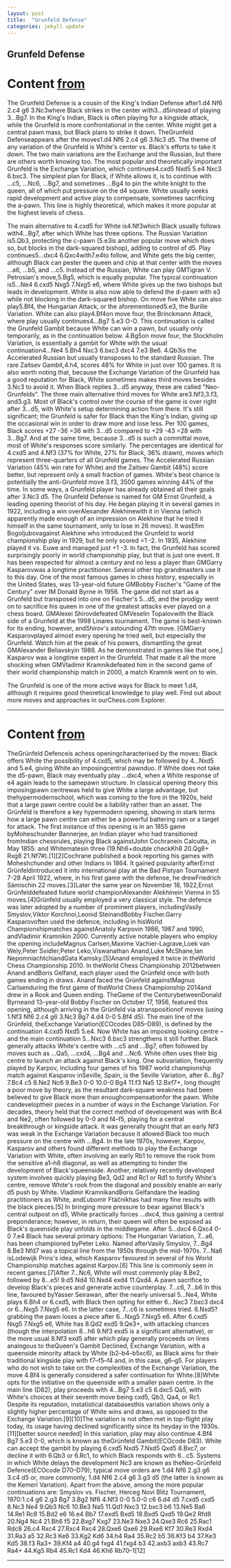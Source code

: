 ```yaml
---
layout: post
title:  "Grunfeld Defense"
categories: jekyll update
---
```


## Grunfeld Defense
# Content [from](https://www.chess.com/openings/Grunfeld-Defense)
The Grunfeld Defense is a cousin of the King's Indian Defense after1.d4 Nf6 2.c4 g6 3.Nc3where Black strikes in the center with3...d5instead of playing 3...Bg7. In the King's Indian, Black is often playing for a kingside attack, while the Grunfeld is more confrontational in the center. White might get a central pawn mass, but Black plans to strike it down.
TheGrunfeld Defenseappears after the moves1.d4 Nf6 2.c4 g6 3.Nc3 d5.
The theme of any variation of the Grunfeld is White's center vs. Black's efforts to take it down. The two main variations are the Exchange and the Russian, but there are others worth knowing too.
The most popular and theoretically important Grunfeld is the Exchange Variation, which continues4.cxd5 Nxd5 5.e4 Nxc3 6.bxc3. The simplest plan for Black, if White allows it, is to continue with ...c5, ...Nc6, ...Bg7, and sometimes ...Bg4 to pin the white knight to the queen, all of which put pressure on the d4 square. White usually seeks rapid development and active play to compensate, sometimes sacrificing the a-pawn.
This line is highly theoretical, which makes it more popular at the highest levels of chess.

The main alternative to 4.cxd5 for White is4.Nf3which Black usually follows with4...Bg7, after which White has three options. The Russian Variation is5.Qb3, protecting the c-pawn (5.e3is another popular move which does so, but blocks in the dark-squared bishop), adding to control of d5. Play continues5...dxc4 6.Qxc4with7.e4to follow, and White gets the big center, although Black can pester the queen and chip at that center with the moves ...a6, ...b5, and ...c5.
Instead of the Russian, White can play GMTigran V. Petrosian's move,5.Bg5, which is equally popular. The typical continuation is5...Ne4 6.cxd5 Nxg5 7.Nxg5 e6, where White gives up the two bishops but leads in development. White is also now able to defend the d-pawn with e3 while not blocking in the dark-squared bishop.
On move five White can also play5.Bf4, the Hungarian Attack, or the aforementioned5.e3, the Burille Variation.
White can also play4.Bf4on move four, the Brinckmann Attack, where play usually continues4...Bg7 5.e3 O-O. This continuation is called the Grunfeld Gambit because White can win a pawn, but usually only temporarily, as in the continuation below.
4.Bg5on move four, the Stockholm Variation, is essentially a gambit for White with the usual continuation4...Ne4 5.Bh4 Nxc3 6.bxc3 dxc4 7.e3 Be6.
4.Qb3is the Accelerated Russian but usually transposes to the standard Russian.
The rare Zaitsev Gambit,4.h4, scores 48% for White in just over 100 games.
It is also worth noting that, because the Exchange Variation of the Grunfeld has a good reputation for Black, White sometimes makes third moves besides 3.Nc3 to avoid it. When Black replies 3...d5 anyway, these are called "Neo-Grunfelds". The three main alternative third moves for White are3.Nf3,3.f3, and3.g3.
Most of Black's control over the course of the game is over right after 3...d5, with White's setup determining action from there. It's still significant; the Grunfeld is safer for Black than the King's Indian, giving up the occasional win in order to draw more and lose less. Per 100 games, Black scores +27 -36 =36 with 3...d5 compared to +29 -43 =28 with 3...Bg7.
And at the same time, because 3...d5 is such a committal move, most of White's responses score similarly. The percentages are identical for 4.cxd5 and 4.Nf3 (37% for White, 27% for Black, 36% drawn), moves which represent three-quarters of all Grunfeld games. The Accelerated Russian Variation (45% win rate for White) and the Zaitsev Gambit (48%) score better, but represent only a small fraction of games.
White's best chance is potentially the anti-Grunfeld move 3.f3, 3500 games winning 44% of the time. In some ways, a Grunfeld player has already obtained all their goals after 3.Nc3 d5.
The Grunfeld Defense is named for GM Ernst Grunfeld, a leading opening theorist of his day. He began playing it in several games in 1922, including a win overAlexander Alekhinewith it in Vienna (which apparently made enough of an impression on Alekhine that he tried it himself in the same tournament, only to lose in 26 moves).
It wasEfim Bogoljubovagainst Alekhine who introduced the Grunfeld to world championship play in 1929, but he only scored =1 -2. In 1935, Alekhine played it vs. Euwe and managed just +1 -3. In fact, the Grunfeld has scored surprisingly poorly in world championship play, but that is just one event. It has been respected for almost a century and no less a player than GMGarry Kasparovwas a longtime practitioner. Several other top grandmasters use it to this day.
One of the most famous games in chess history, especially in the United States, was 13-year-old future GMBobby Fischer's "Game of the Century" over IM Donald Byrne in 1956. The game did not start as a Grunfeld but transposed into one on Fischer's 5...d5, and the prodigy went on to sacrifice his queen in one of the greatest attacks ever played on a chess board.
GMAlexei Shirovdefeated GMVeselin Topalovwith the Black side of a Grunfeld at the 1998 Linares tournament. The game is best-known for its ending, however, andShirov's astounding 47th move.
[GMGarry Kasparovplayed almost every opening he tried well, but especially the Grunfeld. Watch him at the peak of his powers, dismantling the great GMAlexander Beliavskyin 1988.
As he demonstrated in games like that one,] Kasparov was a longtime expert in the Grunfeld. That made it all the more shocking when GMVladimir Kramnikdefeated him in the second game of their world championship match in 2000, a match Kramnik went on to win.

The Grunfeld is one of the more active ways for Black to meet 1.d4, although it requires good theoretical knowledge to play well. Find out about more moves and approaches in ourChess.com Explorer.

---

# Content [from](https://en.wikipedia.org/wiki/Gr%C3%BCnfeld_Defence)
TheGrünfeld Defenceis achess openingcharacterised by the moves:
Black offers White the possibility of 4.cxd5, which may be followed by 4...Nxd5 and 5.e4, giving White an imposingcentral pawnduo. If White does not take the d5-pawn, Black may eventually play ...dxc4, when a White response of e4 again leads to the samepawn structure. In classical opening theory this imposingpawn centrewas held to give White a large advantage, but thehypermodernschool, which was coming to the fore in the 1920s, held that a large pawn centre could be a liability rather than an asset. The Grünfeld is therefore a key hypermodern opening, showing in stark terms how a large pawn centre can either be a powerful battering ram or a target for attack.
The first instance of this opening is in an 1855 game byMoheschunder Bannerjee, an Indian player who had transitioned fromIndian chessrules, playing Black againstJohn Cochranein Calcutta, in May 1855:
and Whitematesin three (19.Nh6+double checkKh8 20.Qg8+ Rxg8 21.Nf7#).[1][2]Cochrane published a book reporting his games with Moheshchunder and other Indians in 1864.
It gained popularity afterErnst Grünfeldintroduced it into international play at the Bad Pistyan Tournament 7-28 April 1922, where, in his first game with the defense, he drewFriedrich Sämischin 22 moves.[3]Later the same year on November 18, 1922,Ernst Grünfelddefeated future world championAlexander Alekhinein Vienna in 55 moves.[4]Grünfeld usually employed a very classical style. The defence was later adopted by a number of prominent players, includingVasily Smyslov,Viktor Korchnoi,Leonid SteinandBobby Fischer.Garry Kasparovoften used the defence, including in hisWorld Championshipmatches againstAnatoly Karpovin 1986, 1987 and 1990, andVladimir Kramnikin 2000. Currently active notable players who employ the opening includeMagnus Carlsen,Maxime Vachier-Lagrave,Loek van Wely,Peter Svidler,Peter Leko,Viswanathan Anand,Luke McShane,Ian NepomniachtchiandGata Kamsky.[5]Anand employed it twice in theWorld Chess Championship 2010. In theWorld Chess Championship 2012between Anand andBoris Gelfand, each player used the Grünfeld once with both games ending in draws. Anand faced the Grünfeld againstMagnus Carlsenduring the first game of theWorld Chess Championship 2014and drew in a Rook and Queen ending.
TheGame of the CenturybetweenDonald Byrneand 13-year-old Bobby Fischer on October 17, 1956, featured this opening, although arriving in the Grünfeld via atranspositionof moves (using 1.Nf3 Nf6 2.c4 g6 3.Nc3 Bg7 4.d4 0-0 5.Bf4 d5).
The main line of the Grünfeld, theExchange Variation(ECOcodes D85–D89), is defined by the continuation 4.cxd5 Nxd5 5.e4. Now White has an imposing looking centre – and the main continuation 5...Nxc3 6.bxc3 strengthens it still further. Black generally attacks White's centre with ...c5 and ...Bg7, often followed by moves such as ...Qa5, ...cxd4, ...Bg4 and ...Nc6. White often uses their big centre to launch an attack against Black's king. One subvariation, frequently played by Karpov, including four games of his 1987 world championship match against Kasparov inSeville, Spain, is the Seville Variation, after 6...Bg7 7.Bc4 c5 8.Ne2 Nc6 9.Be3 0-0 10.0-0 Bg4 11.f3 Na5 12.Bxf7+, long thought a poor move by theory, as the resultant dark-square weakness had been believed to give Black more than enoughcompensationfor the pawn.
White candeveloptheir pieces in a number of ways in the Exchange Variation. For decades, theory held that the correct method of  development was with Bc4 and Ne2, often followed by 0-0 and f4–f5, playing for a central breakthrough or kingside attack. It was generally thought that an early Nf3 was weak in the Exchange Variation because it allowed Black too much pressure on the centre with ...Bg4. In the late 1970s, however, Karpov, Kasparov and others found different methods to play the Exchange Variation with White, often involving an early Rb1 to remove the rook from the sensitive a1–h8 diagonal, as well as attempting to hinder the development of Black'squeenside. Another, relatively recently developed system involves quickly playing Be3, Qd2 and Rc1 or Rd1 to fortify White's centre, remove White's rook from the diagonal and possibly enable an early d5 push by White.
Vladimir KramnikandBoris Gelfandare the leading practitioners as White, andĽubomír Ftáčnikhas had many fine results with the black pieces.[5]
In bringing more pressure to bear against Black's central outpost on d5, White practically forces ...dxc4, thus gaining a central preponderance; however, in return, their queen will often be exposed as Black's queenside play unfolds in the middlegame. After 5...dxc4 6.Qxc4 0-0 7.e4 Black has several primary options:
The Hungarian Variation, 7...a6, has been championed byPeter Leko.
Named afterVasily Smyslov, 7...Bg4 8.Be3 Nfd7 was a topical line from the 1950s through the mid-1970s.
7...Na6 isLodewijk Prins's idea, which Kasparov favoured in several of his World Championship matches against Karpov.[6]
This line is commonly seen in recent games.[7]After 7...Nc6, White will most commonly play 8.Be2, followed by 8...e5! 9.d5 Nd4 10.Nxd4 exd4 11.Qxd4. A pawn sacrifice to develop Black's pieces and generate active counterplay.
7...c6, 7...b6
In this line, favoured byYasser Seirawan, after the nearly universal 5...Ne4, White plays 6.Bh4 or 6.cxd5, with Black then opting for either 6...Nxc3 7.bxc3 dxc4 or 6...Nxg5 7.Nxg5 e6. In the latter case, 7...c6 is sometimes tried. 6.Nxd5?grabbing the pawn loses a piece after 6...Nxg5 7.Nxg5 e6. After 6.cxd5 Nxg5 7.Nxg5 e6, White has 8.Qd2 exd5 9.Qe3+, with attacking chances (though the interpolation 8...h6 9.Nf3 exd5 is a significant alternative), or the more usual 8.Nf3 exd5 after which play generally proceeds on lines analogous to theQueen's Gambit Declined, Exchange Variation, with a queenside minority attack by White (b2–b4–b5xc6), as Black aims for their traditional kingside play with f7–f5–f4 and, in this case, g6–g5.
For players who do not wish to take on the complexities of the Exchange Variation, the move 4.Bf4 is generally considered a safer continuation for White.[8]White opts for the initiative on the queenside with a smaller pawn centre. In the main line (D82), play proceeds with 4...Bg7 5.e3 c5 6.dxc5 Qa5, with White's choices at their seventh move being cxd5, Qb3, Qa4, or Rc1. Despite its reputation, instatistical databasesthis variation shows only a slightly higher percentage of White wins and draws, as opposed to the Exchange Variation.[9][10]The variation is not often met in top-flight play today, its usage having declined significantly since its heyday in the 1930s.[11][better source needed]
In this variation, play may also continue 4.Bf4 Bg7 5.e3 0-0, which is known as theGrünfeld Gambit(ECOcode D83). White can accept the gambit by playing 6.cxd5 Nxd5 7.Nxd5 Qxd5 8.Bxc7, or decline it with 6.Qb3 or 6.Rc1, to which Black responds with 6...c5.
Systems in which White delays the development Nc3 are known as theNeo-Grünfeld Defence(ECOcode D70–D79); typical move orders are 1.d4 Nf6 2.g3 g6 3.c4 d5 or, more commonly, 1.d4 Nf6 2.c4 g6 3.g3 d5 (the latter is known as the Kemeri Variation).
Apart from the above, among the more popular continuations are:
Smyslov vs. Fischer, Herceg Novi Blitz Tournament, 1970:1.c4 g6 2.g3 Bg7 3.Bg2 Nf6 4.Nf3 0-0 5.0-0 c6 6.d4 d5 7.cxd5 cxd5 8.Nc3 Ne4 9.Qb3 Nc6 10.Be3 Na5 11.Qd1 Nxc3 12.bxc3 b6 13.Ne5 Ba6 14.Re1 Rc8 15.Bd2 e6 16.e4 Bb7 17.exd5 Bxd5 18.Bxd5 Qxd5 19.Qe2 Rfd8 20.Ng4 Nc4 21.Bh6 f5 22.Bxg7 Kxg7 23.Ne3 Nxe3 24.Qxe3 Rc6 25.Rac1 Rdc8 26.c4 Rxc4 27.Rxc4 Rxc4 28.Qxe6 Qxe6 29.Rxe6 Kf7 30.Re3 Rxd4 31.Ra3 a5 32.Rc3 Ke6 33.Kg2 Kd6 34.h4 Ra4 35.Rc2 b5 36.Kf3 b4 37.Ke3 Kd5 38.f3 Ra3+ 39.Kf4 a4 40.g4 fxg4 41.fxg4 b3 42.axb3 axb3 43.Rc7 Ra4+ 44.Kg5 Rb4 45.Rc1 Kd4 46.Kh6 Rb70–1[12]

---

